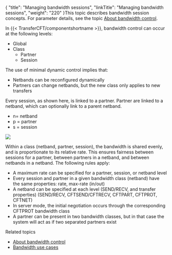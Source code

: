 {
    "title": "Managing bandwidth sessions",
    "linkTitle": "Managing bandwidth sessions",
    "weight": "220"
}This topic describes  bandwidth session concepts. For parameter details, see the topic [About bandwidth control](../).

In  {{< TransferCFT/componentshortname  >}}, bandwidth  control can occur at the following levels:

-   Global
-   Class
    -   Partner
    -   Session

The use of minimal dynamic control implies that:

-   Netbands can be reconfigured dynamically
-   Partners can change netbands, but the new class only applies to new transfers

Every session, as shown here, is linked to a partner. Partner are linked to a netband, which can optionally link  to a parent netband.

-   n= netband
-   p = partner
-   s = session

![](/Images/TransferCFT/image.png)

Within a class (netband, partner, session), the bandwidth is shared evenly, and is proportionate to its relative rate. This ensures fairness  between sessions for a partner, between partners in a netband, and between netbands in a netband. The following rules apply:

-   A maximum rate can be specified for a partner, session, or netband level
-   Every session and partner in a given bandwidth class (netband) have the same properties: rate, max-rate (in/out)
-   A netband can be specified at each level (SEND/RECV, and transfer properties) (SEND/RECV, CFTSEND/CFTRECV, CFTPART, CFTPROT, CFTNET)
-   In server mode, the initial negotiation occurs through the corresponding CFTPROT bandwidth class
-   A partner can be present in two bandwidth classes, but in that case the system will act as if two separated partners exist

Related topics

-   [About bandwidth control](../)
-   [Bandwidth use cases](../r_use_cases_bandwidth)
